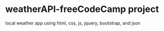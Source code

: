 # weatherAPI-freeCodeCamp project

local weather app using html, css, js, jquery, bootstrap, and json
